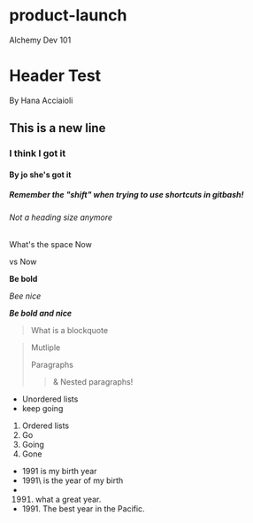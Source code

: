 # product-launch
Alchemy Dev 101
# Header Test
By Hana Acciaioli
## This is a new line
### I think I got it
#### By jo she's got it
##### Remember the "shift" when trying to use shortcuts in gitbash!

###### Not a heading size anymore

What's the space
Now

vs Now

**Be bold**

*Bee nice*

***Be bold and nice***

>What is a blockquote

>Mutliple
>
>Paragraphs
>
>>& Nested paragraphs!

- Unordered lists
- keep going

1. Ordered lists
2. Go
3. Going
4. Gone

- 1991 is my birth year
- 1991\ is the year of my birth
- 1991. what a great year.
- 1991\. The best year in the Pacific.






